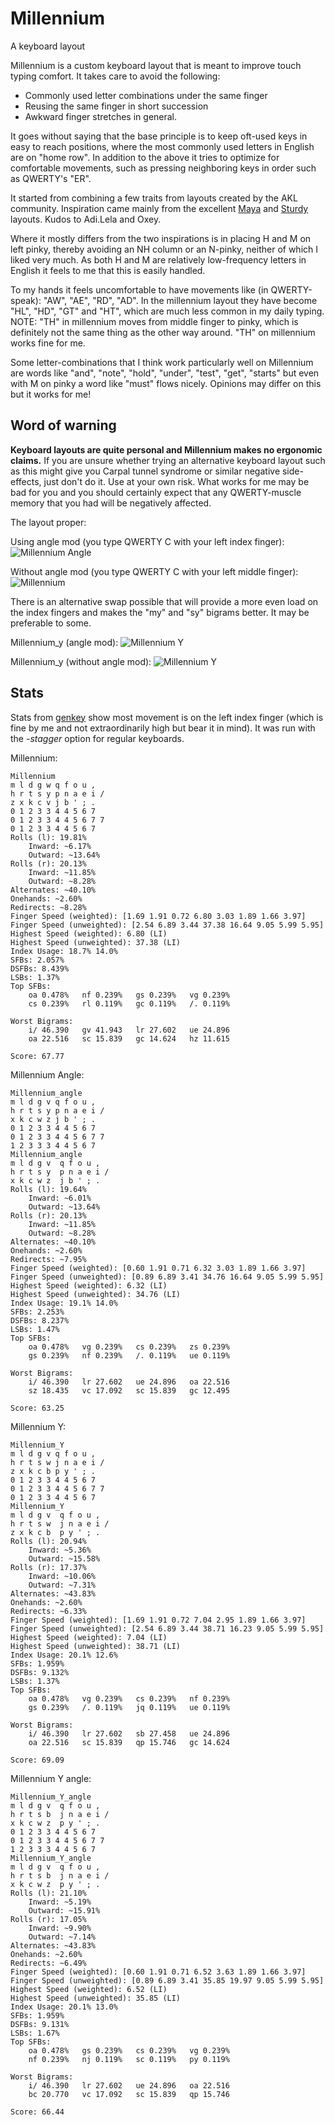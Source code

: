 # Millennium
A keyboard layout

Millennium is a custom keyboard layout that is meant to improve touch typing comfort.
It takes care to avoid the following:
* Commonly used letter combinations under the same finger
* Reusing the same finger in short succession
* Awkward finger stretches in general.

It goes without saying that the base principle is to keep oft-used keys in easy to reach positions, where the most commonly used letters in English are on "home row".
In addition to the above it tries to optimize for comfortable movements, such as pressing neighboring keys in order such as QWERTY's "ER". 

It started from combining a few traits from layouts created by the AKL community.
Inspiration came mainly from the excellent [Maya](https://docs.google.com/document/u/0/d/1_a5Nzbkwyk1o0bvTctZrtgsee9jSP-6I0q3A0_9Mzm0/mobilebasic#h.15eb7sf9z9p9) and [Sturdy](https://docs.google.com/document/u/0/d/1_a5Nzbkwyk1o0bvTctZrtgsee9jSP-6I0q3A0_9Mzm0/mobilebasic#h.gmmedttxvbs3) layouts. Kudos to Adi.Lela and Oxey.

Where it mostly differs from the two inspirations is in placing H and M on left pinky, thereby avoiding an NH column or an N-pinky, neither of which I liked very much. 
As both H and M are relatively low-frequency letters in English it feels to me that this is easily handled.

To my hands it feels uncomfortable to have movements like (in QWERTY-speak): "AW", "AE", "RD", "AD".
In the millennium layout they have become "HL", "HD", "GT" and "HT", which are much less common in my daily typing.
NOTE: "TH" in millennium moves from middle finger to pinky, which is definitely not the same thing as the other way around. "TH" on millennium works fine for me.

Some letter-combinations that I think work particularly well on Millennium are words like "and", "note", "hold", "under", "test", "get", "starts" but even with M on pinky a word like "must" flows nicely.
Opinions may differ on this but it works for me!

## Word of warning
**Keyboard layouts are quite personal and Millennium makes no ergonomic claims.**
If you are unsure whether trying an alternative keyboard layout such as this might give you Carpal tunnel syndrome or similar negative side-effects, just don't do it. Use at your own risk. 
What works for me may be bad for you and you should certainly expect that any QWERTY-muscle memory that you had will be negatively affected.

The layout proper:

Using angle mod (you type QWERTY C with your left index finger):
![Millennium Angle](https://github.com/ijzerbroot/millennium/blob/main/millennium-angle.png)

Without angle mod (you type QWERTY C with your left middle finger):
![Millennium](https://github.com/ijzerbroot/millennium/blob/main/millennium.png)


There is an alternative swap possible that will provide a more even load on the index fingers and makes the "my" and "sy" bigrams better.
It may be preferable to some.

Millennium_y (angle mod):
![Millennium Y](https://github.com/ijzerbroot/millennium/blob/main/millennium_y_angle.png)

Millennium_y (without angle mod):
![Millennium Y](https://github.com/ijzerbroot/millennium/blob/main/millennium_y.png)


## Stats
Stats from [genkey](https://semilin.github.io/pages/genkey.html) show most movement is on the left index finger (which is fine by me and not extraordinarily high but bear it in mind). 
It was run with the _-stagger_ option for regular keyboards.

Millennium:
```
Millennium
m l d g w q f o u ,
h r t s y p n a e i /
z x k c v j b ' ; .
0 1 2 3 3 4 4 5 6 7
0 1 2 3 3 4 4 5 6 7 7
0 1 2 3 3 4 4 5 6 7
Rolls (l): 19.81%
	Inward: ~6.17%
	Outward: ~13.64%
Rolls (r): 20.13%
	Inward: ~11.85%
	Outward: ~8.28%
Alternates: ~40.10%
Onehands: ~2.60%
Redirects: ~8.28%
Finger Speed (weighted): [1.69 1.91 0.72 6.80 3.03 1.89 1.66 3.97]
Finger Speed (unweighted): [2.54 6.89 3.44 37.38 16.64 9.05 5.99 5.95]
Highest Speed (weighted): 6.80 (LI)
Highest Speed (unweighted): 37.38 (LI)
Index Usage: 18.7% 14.0%
SFBs: 2.057%
DSFBs: 8.439%
LSBs: 1.37%
Top SFBs:
	oa 0.478%	nf 0.239%	gs 0.239%	vg 0.239%
	cs 0.239%	rl 0.119%	gc 0.119%	/. 0.119%

Worst Bigrams:
	i/ 46.390	gv 41.943	lr 27.602	ue 24.896
	oa 22.516	sc 15.839	gc 14.624	hz 11.615

Score: 67.77
```

Millennium Angle:
```
Millennium_angle
m l d g v q f o u ,
h r t s y p n a e i /
x k c w z j b ' ; .
0 1 2 3 3 4 4 5 6 7
0 1 2 3 3 4 4 5 6 7 7
1 2 3 3 3 4 4 5 6 7
Millennium_angle
m l d g v  q f o u ,
h r t s y  p n a e i /
x k c w z  j b ' ; .
Rolls (l): 19.64%
	Inward: ~6.01%
	Outward: ~13.64%
Rolls (r): 20.13%
	Inward: ~11.85%
	Outward: ~8.28%
Alternates: ~40.10%
Onehands: ~2.60%
Redirects: ~7.95%
Finger Speed (weighted): [0.60 1.91 0.71 6.32 3.03 1.89 1.66 3.97]
Finger Speed (unweighted): [0.89 6.89 3.41 34.76 16.64 9.05 5.99 5.95]
Highest Speed (weighted): 6.32 (LI)
Highest Speed (unweighted): 34.76 (LI)
Index Usage: 19.1% 14.0%
SFBs: 2.253%
DSFBs: 8.237%
LSBs: 1.47%
Top SFBs:
	oa 0.478%	vg 0.239%	cs 0.239%	zs 0.239%
	gs 0.239%	nf 0.239%	/. 0.119%	ue 0.119%

Worst Bigrams:
	i/ 46.390	lr 27.602	ue 24.896	oa 22.516
	sz 18.435	vc 17.092	sc 15.839	gc 12.495

Score: 63.25
```

Millennium Y:
```
Millennium_Y
m l d g v q f o u ,
h r t s w j n a e i /
z x k c b p y ' ; .
0 1 2 3 3 4 4 5 6 7
0 1 2 3 3 4 4 5 6 7 7
0 1 2 3 3 4 4 5 6 7
Millennium_Y
m l d g v  q f o u ,
h r t s w  j n a e i /
z x k c b  p y ' ; .
Rolls (l): 20.94%
	Inward: ~5.36%
	Outward: ~15.58%
Rolls (r): 17.37%
	Inward: ~10.06%
	Outward: ~7.31%
Alternates: ~43.83%
Onehands: ~2.60%
Redirects: ~6.33%
Finger Speed (weighted): [1.69 1.91 0.72 7.04 2.95 1.89 1.66 3.97]
Finger Speed (unweighted): [2.54 6.89 3.44 38.71 16.23 9.05 5.99 5.95]
Highest Speed (weighted): 7.04 (LI)
Highest Speed (unweighted): 38.71 (LI)
Index Usage: 20.1% 12.6%
SFBs: 1.959%
DSFBs: 9.132%
LSBs: 1.37%
Top SFBs:
	oa 0.478%	vg 0.239%	cs 0.239%	nf 0.239%
	gs 0.239%	/. 0.119%	jq 0.119%	ue 0.119%

Worst Bigrams:
	i/ 46.390	lr 27.602	sb 27.458	ue 24.896
	oa 22.516	sc 15.839	qp 15.746	gc 14.624

Score: 69.09
```

Millennium Y angle:
```
Millennium_Y_angle
m l d g v  q f o u ,
h r t s b  j n a e i /
x k c w z  p y ' ; .
0 1 2 3 3 4 4 5 6 7
0 1 2 3 3 4 4 5 6 7 7
1 2 3 3 3 4 4 5 6 7
Millennium_Y_angle
m l d g v  q f o u ,
h r t s b  j n a e i /
x k c w z  p y ' ; .
Rolls (l): 21.10%
	Inward: ~5.19%
	Outward: ~15.91%
Rolls (r): 17.05%
	Inward: ~9.90%
	Outward: ~7.14%
Alternates: ~43.83%
Onehands: ~2.60%
Redirects: ~6.49%
Finger Speed (weighted): [0.60 1.91 0.71 6.52 3.63 1.89 1.66 3.97]
Finger Speed (unweighted): [0.89 6.89 3.41 35.85 19.97 9.05 5.99 5.95]
Highest Speed (weighted): 6.52 (LI)
Highest Speed (unweighted): 35.85 (LI)
Index Usage: 20.1% 13.0%
SFBs: 1.959%
DSFBs: 9.131%
LSBs: 1.67%
Top SFBs:
	oa 0.478%	gs 0.239%	cs 0.239%	vg 0.239%
	nf 0.239%	nj 0.119%	sc 0.119%	py 0.119%

Worst Bigrams:
	i/ 46.390	lr 27.602	ue 24.896	oa 22.516
	bc 20.770	vc 17.092	sc 15.839	qp 15.746

Score: 66.44
```
